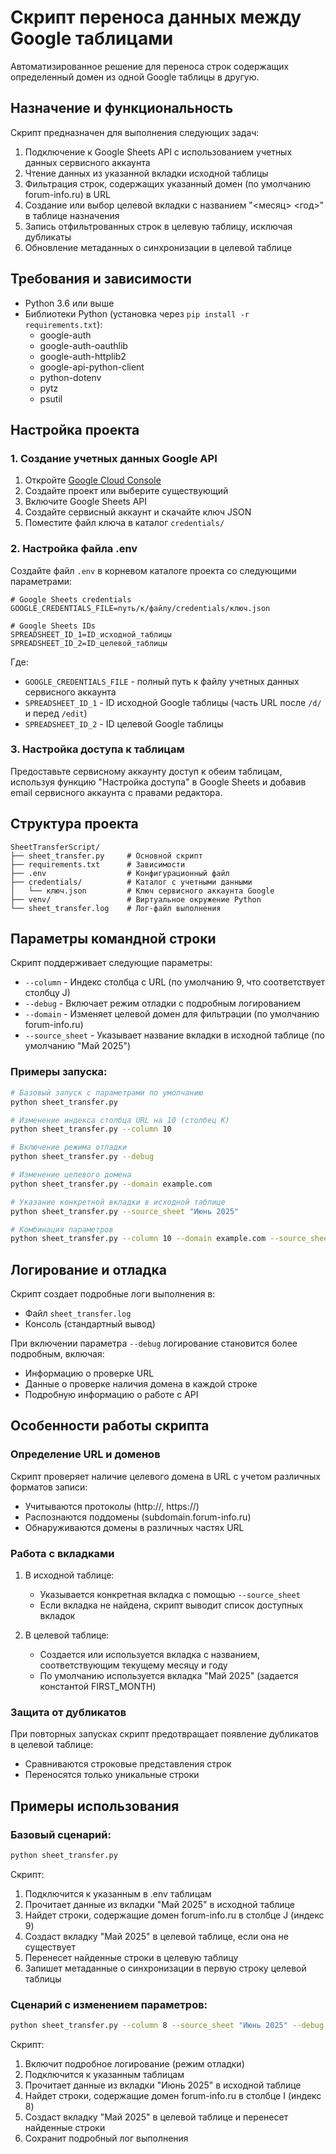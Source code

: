 # Скрипт переноса данных между Google таблицами

Автоматизированное решение для переноса строк содержащих определенный домен из одной Google таблицы в другую.

## Назначение и функциональность

Скрипт предназначен для выполнения следующих задач:

1. Подключение к Google Sheets API с использованием учетных данных сервисного аккаунта
2. Чтение данных из указанной вкладки исходной таблицы
3. Фильтрация строк, содержащих указанный домен (по умолчанию forum-info.ru) в URL
4. Создание или выбор целевой вкладки с названием "<месяц> <год>" в таблице назначения
5. Запись отфильтрованных строк в целевую таблицу, исключая дубликаты
6. Обновление метаданных о синхронизации в целевой таблице

## Требования и зависимости

- Python 3.6 или выше
- Библиотеки Python (установка через `pip install -r requirements.txt`):
  - google-auth
  - google-auth-oauthlib
  - google-auth-httplib2
  - google-api-python-client
  - python-dotenv
  - pytz
  - psutil

## Настройка проекта

### 1. Создание учетных данных Google API

1. Откройте [Google Cloud Console](https://console.cloud.google.com/)
2. Создайте проект или выберите существующий
3. Включите Google Sheets API
4. Создайте сервисный аккаунт и скачайте ключ JSON
5. Поместите файл ключа в каталог `credentials/`

### 2. Настройка файла .env

Создайте файл `.env` в корневом каталоге проекта со следующими параметрами:

```
# Google Sheets credentials
GOOGLE_CREDENTIALS_FILE=путь/к/файлу/credentials/ключ.json

# Google Sheets IDs
SPREADSHEET_ID_1=ID_исходной_таблицы
SPREADSHEET_ID_2=ID_целевой_таблицы
```

Где:
- `GOOGLE_CREDENTIALS_FILE` - полный путь к файлу учетных данных сервисного аккаунта
- `SPREADSHEET_ID_1` - ID исходной Google таблицы (часть URL после `/d/` и перед `/edit`)
- `SPREADSHEET_ID_2` - ID целевой Google таблицы

### 3. Настройка доступа к таблицам

Предоставьте сервисному аккаунту доступ к обеим таблицам, используя функцию "Настройка доступа" в Google Sheets и добавив email сервисного аккаунта с правами редактора.

## Структура проекта

```
SheetTransferScript/
├── sheet_transfer.py     # Основной скрипт
├── requirements.txt      # Зависимости
├── .env                  # Конфигурационный файл
├── credentials/          # Каталог с учетными данными
│   └── ключ.json         # Ключ сервисного аккаунта Google
├── venv/                 # Виртуальное окружение Python
└── sheet_transfer.log    # Лог-файл выполнения
```

## Параметры командной строки

Скрипт поддерживает следующие параметры:

- `--column` - Индекс столбца с URL (по умолчанию 9, что соответствует столбцу J)
- `--debug` - Включает режим отладки с подробным логированием
- `--domain` - Изменяет целевой домен для фильтрации (по умолчанию forum-info.ru)
- `--source_sheet` - Указывает название вкладки в исходной таблице (по умолчанию "Май 2025")

### Примеры запуска:

```bash
# Базовый запуск с параметрами по умолчанию
python sheet_transfer.py

# Изменение индекса столбца URL на 10 (столбец K)
python sheet_transfer.py --column 10

# Включение режима отладки
python sheet_transfer.py --debug

# Изменение целевого домена
python sheet_transfer.py --domain example.com

# Указание конкретной вкладки в исходной таблице
python sheet_transfer.py --source_sheet "Июнь 2025"

# Комбинация параметров
python sheet_transfer.py --column 10 --domain example.com --source_sheet "Июнь 2025" --debug
```

## Логирование и отладка

Скрипт создает подробные логи выполнения в:
- Файл `sheet_transfer.log`
- Консоль (стандартный вывод)

При включении параметра `--debug` логирование становится более подробным, включая:
- Информацию о проверке URL
- Данные о проверке наличия домена в каждой строке
- Подробную информацию о работе с API

## Особенности работы скрипта

### Определение URL и доменов

Скрипт проверяет наличие целевого домена в URL с учетом различных форматов записи:
- Учитываются протоколы (http://, https://)
- Распознаются поддомены (subdomain.forum-info.ru)
- Обнаруживаются домены в различных частях URL

### Работа с вкладками

1. В исходной таблице:
   - Указывается конкретная вкладка с помощью `--source_sheet`
   - Если вкладка не найдена, скрипт выводит список доступных вкладок

2. В целевой таблице:
   - Создается или используется вкладка с названием, соответствующим текущему месяцу и году
   - По умолчанию используется вкладка "Май 2025" (задается константой FIRST_MONTH)

### Защита от дубликатов

При повторных запусках скрипт предотвращает появление дубликатов в целевой таблице:
- Сравниваются строковые представления строк
- Переносятся только уникальные строки

## Примеры использования

### Базовый сценарий:

```bash
python sheet_transfer.py
```

Скрипт:
1. Подключится к указанным в .env таблицам
2. Прочитает данные из вкладки "Май 2025" в исходной таблице
3. Найдет строки, содержащие домен forum-info.ru в столбце J (индекс 9)
4. Создаст вкладку "Май 2025" в целевой таблице, если она не существует
5. Перенесет найденные строки в целевую таблицу
6. Запишет метаданные о синхронизации в первую строку целевой таблицы

### Сценарий с изменением параметров:

```bash
python sheet_transfer.py --column 8 --source_sheet "Июнь 2025" --debug
```

Скрипт:
1. Включит подробное логирование (режим отладки)
2. Подключится к указанным таблицам
3. Прочитает данные из вкладки "Июнь 2025" в исходной таблице
4. Найдет строки, содержащие домен forum-info.ru в столбце I (индекс 8)
5. Создаст вкладку "Май 2025" в целевой таблице и перенесет найденные строки
6. Сохранит подробный лог выполнения 
